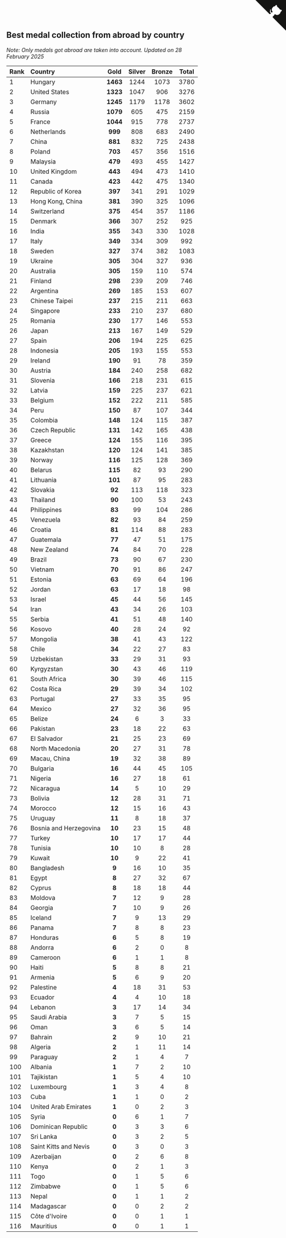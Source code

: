 ## Best medal collection from abroad by country

*Note: Only medals got abroad are taken into account.*
*Updated on 28 February 2025*

| Rank | Country | Gold | Silver | Bronze | Total |
| :--- | :--- | :--: | :--: | :--: | :--: |
| 1 | Hungary | **1463** | 1244 | 1073 | 3780 |
| 2 | United States | **1323** | 1047 | 906 | 3276 |
| 3 | Germany | **1245** | 1179 | 1178 | 3602 |
| 4 | Russia | **1079** | 605 | 475 | 2159 |
| 5 | France | **1044** | 915 | 778 | 2737 |
| 6 | Netherlands | **999** | 808 | 683 | 2490 |
| 7 | China | **881** | 832 | 725 | 2438 |
| 8 | Poland | **703** | 457 | 356 | 1516 |
| 9 | Malaysia | **479** | 493 | 455 | 1427 |
| 10 | United Kingdom | **443** | 494 | 473 | 1410 |
| 11 | Canada | **423** | 442 | 475 | 1340 |
| 12 | Republic of Korea | **397** | 341 | 291 | 1029 |
| 13 | Hong Kong, China | **381** | 390 | 325 | 1096 |
| 14 | Switzerland | **375** | 454 | 357 | 1186 |
| 15 | Denmark | **366** | 307 | 252 | 925 |
| 16 | India | **355** | 343 | 330 | 1028 |
| 17 | Italy | **349** | 334 | 309 | 992 |
| 18 | Sweden | **327** | 374 | 382 | 1083 |
| 19 | Ukraine | **305** | 304 | 327 | 936 |
| 20 | Australia | **305** | 159 | 110 | 574 |
| 21 | Finland | **298** | 239 | 209 | 746 |
| 22 | Argentina | **269** | 185 | 153 | 607 |
| 23 | Chinese Taipei | **237** | 215 | 211 | 663 |
| 24 | Singapore | **233** | 210 | 237 | 680 |
| 25 | Romania | **230** | 177 | 146 | 553 |
| 26 | Japan | **213** | 167 | 149 | 529 |
| 27 | Spain | **206** | 194 | 225 | 625 |
| 28 | Indonesia | **205** | 193 | 155 | 553 |
| 29 | Ireland | **190** | 91 | 78 | 359 |
| 30 | Austria | **184** | 240 | 258 | 682 |
| 31 | Slovenia | **166** | 218 | 231 | 615 |
| 32 | Latvia | **159** | 225 | 237 | 621 |
| 33 | Belgium | **152** | 222 | 211 | 585 |
| 34 | Peru | **150** | 87 | 107 | 344 |
| 35 | Colombia | **148** | 124 | 115 | 387 |
| 36 | Czech Republic | **131** | 142 | 165 | 438 |
| 37 | Greece | **124** | 155 | 116 | 395 |
| 38 | Kazakhstan | **120** | 124 | 141 | 385 |
| 39 | Norway | **116** | 125 | 128 | 369 |
| 40 | Belarus | **115** | 82 | 93 | 290 |
| 41 | Lithuania | **101** | 87 | 95 | 283 |
| 42 | Slovakia | **92** | 113 | 118 | 323 |
| 43 | Thailand | **90** | 100 | 53 | 243 |
| 44 | Philippines | **83** | 99 | 104 | 286 |
| 45 | Venezuela | **82** | 93 | 84 | 259 |
| 46 | Croatia | **81** | 114 | 88 | 283 |
| 47 | Guatemala | **77** | 47 | 51 | 175 |
| 48 | New Zealand | **74** | 84 | 70 | 228 |
| 49 | Brazil | **73** | 90 | 67 | 230 |
| 50 | Vietnam | **70** | 91 | 86 | 247 |
| 51 | Estonia | **63** | 69 | 64 | 196 |
| 52 | Jordan | **63** | 17 | 18 | 98 |
| 53 | Israel | **45** | 44 | 56 | 145 |
| 54 | Iran | **43** | 34 | 26 | 103 |
| 55 | Serbia | **41** | 51 | 48 | 140 |
| 56 | Kosovo | **40** | 28 | 24 | 92 |
| 57 | Mongolia | **38** | 41 | 43 | 122 |
| 58 | Chile | **34** | 22 | 27 | 83 |
| 59 | Uzbekistan | **33** | 29 | 31 | 93 |
| 60 | Kyrgyzstan | **30** | 43 | 46 | 119 |
| 61 | South Africa | **30** | 39 | 46 | 115 |
| 62 | Costa Rica | **29** | 39 | 34 | 102 |
| 63 | Portugal | **27** | 33 | 35 | 95 |
| 64 | Mexico | **27** | 32 | 36 | 95 |
| 65 | Belize | **24** | 6 | 3 | 33 |
| 66 | Pakistan | **23** | 18 | 22 | 63 |
| 67 | El Salvador | **21** | 25 | 23 | 69 |
| 68 | North Macedonia | **20** | 27 | 31 | 78 |
| 69 | Macau, China | **19** | 32 | 38 | 89 |
| 70 | Bulgaria | **16** | 44 | 45 | 105 |
| 71 | Nigeria | **16** | 27 | 18 | 61 |
| 72 | Nicaragua | **14** | 5 | 10 | 29 |
| 73 | Bolivia | **12** | 28 | 31 | 71 |
| 74 | Morocco | **12** | 15 | 16 | 43 |
| 75 | Uruguay | **11** | 8 | 18 | 37 |
| 76 | Bosnia and Herzegovina | **10** | 23 | 15 | 48 |
| 77 | Turkey | **10** | 17 | 17 | 44 |
| 78 | Tunisia | **10** | 10 | 8 | 28 |
| 79 | Kuwait | **10** | 9 | 22 | 41 |
| 80 | Bangladesh | **9** | 16 | 10 | 35 |
| 81 | Egypt | **8** | 27 | 32 | 67 |
| 82 | Cyprus | **8** | 18 | 18 | 44 |
| 83 | Moldova | **7** | 12 | 9 | 28 |
| 84 | Georgia | **7** | 10 | 9 | 26 |
| 85 | Iceland | **7** | 9 | 13 | 29 |
| 86 | Panama | **7** | 8 | 8 | 23 |
| 87 | Honduras | **6** | 5 | 8 | 19 |
| 88 | Andorra | **6** | 2 | 0 | 8 |
| 89 | Cameroon | **6** | 1 | 1 | 8 |
| 90 | Haiti | **5** | 8 | 8 | 21 |
| 91 | Armenia | **5** | 6 | 9 | 20 |
| 92 | Palestine | **4** | 18 | 31 | 53 |
| 93 | Ecuador | **4** | 4 | 10 | 18 |
| 94 | Lebanon | **3** | 17 | 14 | 34 |
| 95 | Saudi Arabia | **3** | 7 | 5 | 15 |
| 96 | Oman | **3** | 6 | 5 | 14 |
| 97 | Bahrain | **2** | 9 | 10 | 21 |
| 98 | Algeria | **2** | 1 | 11 | 14 |
| 99 | Paraguay | **2** | 1 | 4 | 7 |
| 100 | Albania | **1** | 7 | 2 | 10 |
| 101 | Tajikistan | **1** | 5 | 4 | 10 |
| 102 | Luxembourg | **1** | 3 | 4 | 8 |
| 103 | Cuba | **1** | 1 | 0 | 2 |
| 104 | United Arab Emirates | **1** | 0 | 2 | 3 |
| 105 | Syria | **0** | 6 | 1 | 7 |
| 106 | Dominican Republic | **0** | 3 | 3 | 6 |
| 107 | Sri Lanka | **0** | 3 | 2 | 5 |
| 108 | Saint Kitts and Nevis | **0** | 3 | 0 | 3 |
| 109 | Azerbaijan | **0** | 2 | 6 | 8 |
| 110 | Kenya | **0** | 2 | 1 | 3 |
| 111 | Togo | **0** | 1 | 5 | 6 |
| 112 | Zimbabwe | **0** | 1 | 5 | 6 |
| 113 | Nepal | **0** | 1 | 1 | 2 |
| 114 | Madagascar | **0** | 0 | 2 | 2 |
| 115 | Côte d'Ivoire | **0** | 0 | 1 | 1 |
| 116 | Mauritius | **0** | 0 | 1 | 1 |


<a href="https://github.com/JustinTimeCuber/wca_statistics" class="github-corner" aria-label="View source on Github"><svg width="80" height="80" viewBox="0 0 250 250" style="fill:#151513; color:#fff; position: absolute; top: 0; border: 0; right: 0;" aria-hidden="true"><path d="M0,0 L115,115 L130,115 L142,142 L250,250 L250,0 Z"></path><path d="M128.3,109.0 C113.8,99.7 119.0,89.6 119.0,89.6 C122.0,82.7 120.5,78.6 120.5,78.6 C119.2,72.0 123.4,76.3 123.4,76.3 C127.3,80.9 125.5,87.3 125.5,87.3 C122.9,97.6 130.6,101.9 134.4,103.2" fill="currentColor" style="transform-origin: 130px 106px;" class="octo-arm"></path><path d="M115.0,115.0 C114.9,115.1 118.7,116.5 119.8,115.4 L133.7,101.6 C136.9,99.2 139.9,98.4 142.2,98.6 C133.8,88.0 127.5,74.4 143.8,58.0 C148.5,53.4 154.0,51.2 159.7,51.0 C160.3,49.4 163.2,43.6 171.4,40.1 C171.4,40.1 176.1,42.5 178.8,56.2 C183.1,58.6 187.2,61.8 190.9,65.4 C194.5,69.0 197.7,73.2 200.1,77.6 C213.8,80.2 216.3,84.9 216.3,84.9 C212.7,93.1 206.9,96.0 205.4,96.6 C205.1,102.4 203.0,107.8 198.3,112.5 C181.9,128.9 168.3,122.5 157.7,114.1 C157.9,116.9 156.7,120.9 152.7,124.9 L141.0,136.5 C139.8,137.7 141.6,141.9 141.8,141.8 Z" fill="currentColor" class="octo-body"></path></svg></a><style>.github-corner:hover .octo-arm{animation:octocat-wave 560ms ease-in-out}@keyframes octocat-wave{0%,100%{transform:rotate(0)}20%,60%{transform:rotate(-25deg)}40%,80%{transform:rotate(10deg)}}@media (max-width:500px){.github-corner:hover .octo-arm{animation:none}.github-corner .octo-arm{animation:octocat-wave 560ms ease-in-out}}</style>
